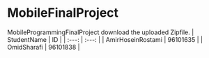 # MobileFinalProject
MobileProgrammingFinalProject
download the uploaded Zipfile.
| StudentName | ID |
| :---: | :---: |
| AmirHoseinRostami | 96101635 |
| OmidSharafi | 96101838 |
